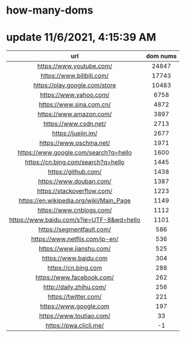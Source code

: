 # how-many-doms

# update 11/6/2021, 4:15:39 AM

url | dom nums
:-: | :-:
https://www.youtube.com/ | 24847
https://www.bilibili.com/ | 17743
https://play.google.com/store | 10483
https://www.yahoo.com/ | 6758
https://www.sina.com.cn/ | 4872
https://www.amazon.com/ | 3897
https://www.csdn.net/ | 2713
https://juejin.im/ | 2677
https://www.oschina.net/ | 1971
https://www.google.com/search?q=hello | 1600
https://cn.bing.com/search?q=hello | 1445
https://github.com/ | 1438
https://www.douban.com/ | 1387
https://stackoverflow.com/ | 1223
https://en.wikipedia.org/wiki/Main_Page | 1149
https://www.cnblogs.com/ | 1112
https://www.baidu.com/s?ie=UTF-8&wd=hello | 1101
https://segmentfault.com/ | 586
https://www.netflix.com/jp-en/ | 536
https://www.jianshu.com/ | 525
https://www.baidu.com | 304
https://cn.bing.com | 288
https://www.facebook.com/ | 262
http://daily.zhihu.com/ | 256
https://twitter.com/ | 221
https://www.google.com | 197
https://www.toutiao.com/ | 33
https://pwa.clicli.me/ | -1
